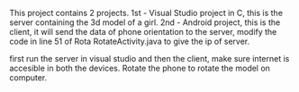 This project contains 2 projects.
1st - Visual Studio project in C, this is the server containing the 3d model of a girl.
2nd - Android project, this is the client, it will send the data of phone orientation to the server, modify the code in line 51 of Rota
RotateActivity.java to give the ip of server.

first run the server in visual studio and then the client, make sure internet is accesible in both the devices.
Rotate the phone to rotate the model on computer.

